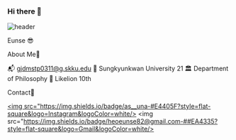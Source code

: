 ### Hi there 👋

<!--
**heoeunse/heoeunse** is a ✨ _special_ ✨ repository because its `README.md` (this file) appears on your GitHub profile.

Here are some ideas to get you started:

- 🔭 I’m currently working on ...
- 🌱 I’m currently learning ...
- 👯 I’m looking to collaborate on ...
- 🤔 I’m looking for help with ...
- 💬 Ask me about ...
- 📫 How to reach me: ...
- 😄 Pronouns: ...
- ⚡ Fun fact: ...
-->



![header](https://capsule-render.vercel.app/api?type=waving&color=auto&height=300&section=header&text=HeoEunse&fontSize=90)

Eunse 😎

About Me💞

📬 gjdmstp0311@g.skku.edu
🏫 Sungkyunkwan University 21
🏛️ Department of Philosophy
🦁 Likelion 10th

Contact💌

<a href="https://www.instagram.com/as__una/"><img src="https://img.shields.io/badge/as__una-#E4405F?style=flat-square&logo=Instagram&logoColor=white/></a>
<img src="https://img.shields.io/badge/heoeunse82@gmail.com-##EA4335?style=flat-square&logo=Gmail&logoColor=white/></a>
